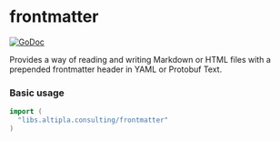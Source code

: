 
# frontmatter

[![GoDoc](https://godoc.org/libs.altipla.consulting/frontmatter?status.svg)](https://godoc.org/libs.altipla.consulting/frontmatter)

Provides a way of reading and writing Markdown or HTML files with a prepended frontmatter header in YAML or Protobuf Text.


### Basic usage

```go
import (
  "libs.altipla.consulting/frontmatter"
)
```

